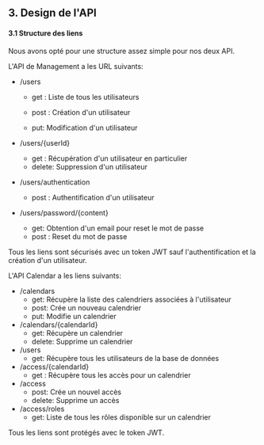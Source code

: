 ## 3. Design de l'API

#### 3.1 Structure des liens

Nous avons opté pour une structure assez simple pour nos deux API.

L'API de Management a les URL suivants:

- /users

  - get : Liste de tous les utilisateurs

  - post : Création d'un utilisateur
  - put: Modification d'un utilisateur

- /users/{userId}

  - get : Récupération d'un utilisateur en particulier
  - delete: Suppression d'un utilisateur

- /users/authentication

  - post : Authentification d'un utilisateur

- /users/password/{content}

  - get: Obtention d'un email pour reset le mot de passe
  - post : Reset du mot de passe

Tous les liens sont sécurisés avec un token JWT sauf l'authentification et la création d'un utilisateur.

L'API Calendar a les liens suivants:

- /calendars
  - get: Récupère la liste des calendriers associées à l'utilisateur
  - post: Crée un nouveau calendrier
  - put: Modifie un calendrier
- /calendars/{calendarId}
  - get: Récupère un calendrier 
  - delete: Supprime un calendrier
- /users
  - get: Récupère tous les utilisateurs de la base de données
- /access/{calendarId}
  - get : Récupère tous les accès pour un calendrier
- /access
  - post: Crée un nouvel accès 
  - delete: Supprime un accès
- /access/roles
  - get: Liste de tous les rôles disponible sur un calendrier

Tous les liens sont protégés avec le token JWT.



